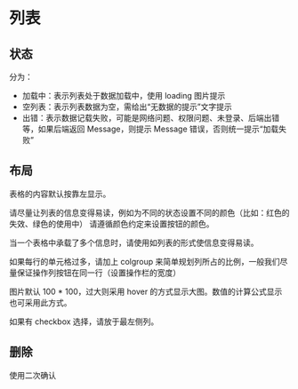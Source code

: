 # 列表

## 状态
分为：
- 加载中：表示列表处于数据加载中，使用 loading 图片提示
- 空列表：表示列表数据为空，需给出“无数据的提示”文字提示
- 出错：表示数据记载失败，可能是网络问题、权限问题、未登录、后端出错等，如果后端返回 Message，则提示 Message 错误，否则统一提示“加载失败”

## 布局
表格的内容默认按靠左显示。

请尽量让列表的信息变得易读，例如为不同的状态设置不同的颜色（比如：红色的失效、绿色的使用中）
请遵循颜色约定来设置按钮的颜色。

当一个表格中承载了多个信息时，请使用如列表的形式使信息变得易读。

如果每行的单元格过多，请加上 colgroup 来简单规划列所占的比例，一般我们尽量保证操作列按钮在同一行（设置操作栏的宽度）

图片默认 100 * 100，过大则采用 hover 的方式显示大图。数值的计算公式显示也可采用此方式。

如果有 checkbox 选择，请放于最左侧列。
 
 ## 删除
 使用二次确认
 